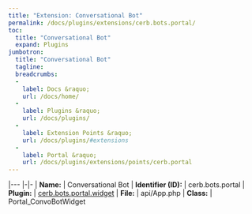 ```yaml
---
title: "Extension: Conversational Bot"
permalink: /docs/plugins/extensions/cerb.bots.portal/
toc:
  title: "Conversational Bot"
  expand: Plugins
jumbotron:
  title: "Conversational Bot"
  tagline: 
  breadcrumbs:
  -
    label: Docs &raquo;
    url: /docs/home/
  -
    label: Plugins &raquo;
    url: /docs/plugins/
  -
    label: Extension Points &raquo;
    url: /docs/plugins/#extensions
  -
    label: Portal &raquo;
    url: /docs/plugins/extensions/points/cerb.portal
---
```


|---
|-|-
| **Name:** | Conversational Bot
| **Identifier (ID):** | cerb.bots.portal
| **Plugin:** | [cerb.bots.portal.widget](/docs/plugins/cerb.bots.portal.widget/)
| **File:** | api/App.php
| **Class:** | Portal_ConvoBotWidget

